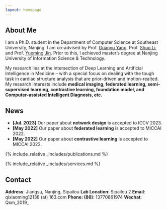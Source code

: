 ```yaml
---
layout: homepage
---
```


## About Me

I am a Ph.D. student in the Department of Computer Science at Southeast University, Nanjing. I am co-advised by Prof. [Guanyu Yang](https://cse.seu.edu.cn/2019/0103/c23024a257233/page.htm), Prof. [Shuo Li](http://digitalimaginggroup.ca/members/shuo.php), and Prof. [Yueming Jin](https://yuemingjin.github.io/). Prior to this, I achieved master’s degree at Nanjing University of Information Science & Technology. 

My research lies at the intersection of Deep Learning and Artificial Intelligence in Medicine – with a special focus on dealing with the tough task in cardiac structure analysis that are prior-driven and motion-realted. My research interests include **medical imaging, federated learning, semi-supervised learning, contrastive learning, foundation model, and Computer-assisted Intelligent Diagnosis, etc.**

## News

- **[Jul. 2023]** Our paper about **network design** is accepted to ICCV 2023.
- **[May 2022]** Our paper about **federated learning** is accepted to MICCAI 2022.
- **[May 2022]** Our paper about **contrastive learning** is accepted to MICCAI 2022.


{% include_relative _includes/publications.md %}

{% include_relative _includes/services.md %}

## Contact
**Address**: Jiangsu, Nanjing, Sipailou
**Lab Location**: Sipailou 2
**Email**: qixiaoming12138 (at) 163.com
**Phone: (86)**: 13770861974
**Wechat**: Qxm_2019_
